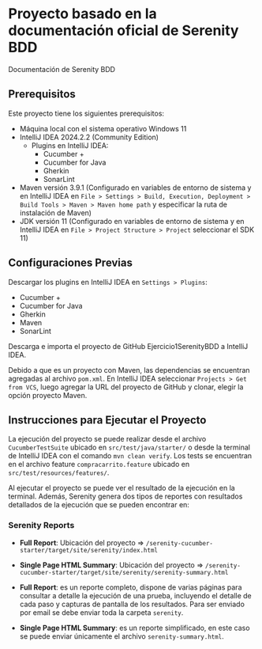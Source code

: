 # Proyecto basado en la documentación oficial de Serenity BDD
Documentación de Serenity BDD

## Prerequisitos

Este proyecto tiene los siguientes prerequisitos:

- Máquina local con el sistema operativo Windows 11
- IntelliJ IDEA 2024.2.2 (Community Edition)
  - Plugins en IntelliJ IDEA:
    - Cucumber +
    - Cucumber for Java
    - Gherkin
    - SonarLint
- Maven versión 3.9.1 (Configurado en variables de entorno de sistema y en IntelliJ IDEA en `File > Settings > Build, Execution, Deployment > Build Tools > Maven > Maven home path` y especificar la ruta de instalación de Maven)
- JDK versión 11 (Configurado en variables de entorno de sistema y en IntelliJ IDEA en `File > Project Structure > Project` seleccionar el SDK 11)

## Configuraciones Previas

Descargar los plugins en IntelliJ IDEA en `Settings > Plugins`:

- Cucumber +
- Cucumber for Java
- Gherkin
- Maven
- SonarLint

Descarga e importa el proyecto de GitHub Ejercicio1SerenityBDD a IntelliJ IDEA.

Debido a que es un proyecto con Maven, las dependencias se encuentran agregadas al archivo `pom.xml`. En IntelliJ IDEA seleccionar `Projects > Get from VCS`, luego agregar la URL del proyecto de GitHub y clonar, elegir la opción proyecto Maven.

## Instrucciones para Ejecutar el Proyecto

La ejecución del proyecto se puede realizar desde el archivo `CucumberTestSuite` ubicado en `src/test/java/starter/` o desde la terminal de IntelliJ IDEA con el comando `mvn clean verify`. Los tests se encuentran en el archivo feature `compracarrito.feature` ubicado en `src/test/resources/features/`.

Al ejecutar el proyecto se puede ver el resultado de la ejecución en la terminal. Además, Serenity genera dos tipos de reportes con resultados detallados de la ejecución que se pueden encontrar en:

### Serenity Reports

- **Full Report**: Ubicación del proyecto => `/serenity-cucumber-starter/target/site/serenity/index.html`
- **Single Page HTML Summary**: Ubicación del proyecto => `/serenity-cucumber-starter/target/site/serenity/serenity-summary.html`

- **Full Report**: es un reporte completo, dispone de varias páginas para consultar a detalle la ejecución de una prueba, incluyendo el detalle de cada paso y capturas de pantalla de los resultados. Para ser enviado por email se debe enviar toda la carpeta `serenity`.
- **Single Page HTML Summary**: es un reporte simplificado, en este caso se puede enviar únicamente el archivo `serenity-summary.html`.
